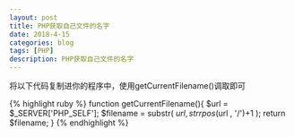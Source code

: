 ```yaml
---
layout: post
title: PHP获取自己文件的名字
date: 2018-4-15
categories: blog
tags: [PHP]
description: PHP获取自己文件的名字
---
```


将以下代码复制进你的程序中，使用getCurrentFilename()调取即可

{% highlight ruby %}
function getCurrentFilename(){
  $url = $_SERVER['PHP_SELF'];
  $filename = substr( $url , strrpos($url , '/')+1 );
  return $filename;
}
{% endhighlight %}